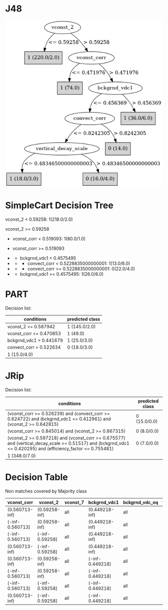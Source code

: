 # J48

![](last_J48_graph.png)

# SimpleCart Decision Tree

vconst_2 < 0.59258: 1(218.0/2.0)

vconst_2 >= 0.59258

* vconst_corr < 0.519093: 1(80.0/1.0)

* vconst_corr >= 0.519093

*   * bckgrnd_vdc1 < 0.4575495

*   *   * convect_corr < 0.5228835000000001: 1(13.0/6.0)

*   *   * convect_corr >= 0.5228835000000001: 0(22.0/4.0)

*   * bckgrnd_vdc1 >= 0.4575495: 1(26.0/6.0)

# PART

Decision list:

conditions|predicted class
---|---
vconst_2 <= 0.587942| 1 (145.0/2.0)
vconst_corr <= 0.470853| 1 (49.0)
bckgrnd_vdc1 > 0.441679| 1 (25.0/3.0)
convect_corr > 0.522634| 0 (18.0/3.0)
| 1 (15.0/4.0)


# JRip

Decision list:

conditions|predicted class
---|---
(vconst_corr >= 0.526239) and (convect_corr >= 0.624722) and (bckgrnd_vdc1 <= 0.412961) and (vconst_2 >= 0.642815)|0 (15.0/0.0)
(vconst_corr >= 0.845014) and (vconst_2 >= 0.867315)|0 (8.0/0.0)
(vconst_2 >= 0.597218) and (vconst_corr >= 0.675577) and (vertical_decay_scale >= 0.51517) and (bckgrnd_vdc1 <= 0.420295) and (efficiency_factor <= 0.755481)|0 (7.0/0.0)
|1 (348.0/7.0)


# Decision Table

Non matches covered by Majority class

vconst_corr|vconst_2|vconst_7|bckgrnd_vdc1|bckgrnd_vdc_eq|target
---|---|---|---|---|---
(0.560713-inf)|(0.59258-inf)|all|(0.449218-inf)|all|1
(-inf-0.560713]|(0.59258-inf)|all|(0.449218-inf)|all|1
(-inf-0.560713]|(-inf-0.59258]|all|(0.449218-inf)|all|1
(0.560713-inf)|(-inf-0.59258]|all|(0.449218-inf)|all|1
(0.560713-inf)|(0.59258-inf)|all|(-inf-0.449218]|all|0
(-inf-0.560713]|(0.59258-inf)|all|(-inf-0.449218]|all|1
(-inf-0.560713]|(-inf-0.59258]|all|(-inf-0.449218]|all|1
(0.560713-inf)|(-inf-0.59258]|all|(-inf-0.449218]|all|1


